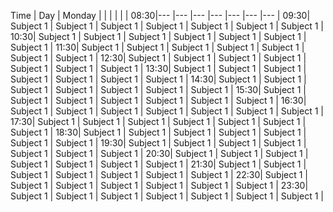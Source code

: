 Time | Day  	| Monday  	|   	|   	|   	|   	|   	|
08:30|---	|---	|---	|---	|---	|---	|---	|
09:30| Subject 1  	| Subject 1  	| Subject 1  	| Subject 1  	| Subject 1  	| Subject 1  	| Subject 1  	|
10:30| Subject 1  	| Subject 1  	| Subject 1  	| Subject 1  	| Subject 1  	| Subject 1  	| Subject 1  	|
11:30| Subject 1  	| Subject 1  	| Subject 1  	| Subject 1  	| Subject 1  	| Subject 1  	| Subject 1  	|
12:30| Subject 1  	| Subject 1  	| Subject 1  	| Subject 1  	| Subject 1  	| Subject 1  	| Subject 1  	|
13:30| Subject 1  	| Subject 1  	| Subject 1  	| Subject 1  	| Subject 1  	| Subject 1  	| Subject 1  	|
14:30| Subject 1  	| Subject 1  	| Subject 1  	| Subject 1  	| Subject 1  	| Subject 1  	| Subject 1  	|
15:30| Subject 1  	| Subject 1  	| Subject 1  	| Subject 1  	| Subject 1  	| Subject 1  	| Subject 1  	|
16:30| Subject 1  	| Subject 1  	| Subject 1  	| Subject 1  	| Subject 1  	| Subject 1  	| Subject 1  	|
17:30| Subject 1  	| Subject 1  	| Subject 1  	| Subject 1  	| Subject 1  	| Subject 1  	| Subject 1  	|
18:30| Subject 1  	| Subject 1  	| Subject 1  	| Subject 1  	| Subject 1  	| Subject 1  	| Subject 1  	|
19:30| Subject 1  	| Subject 1  	| Subject 1  	| Subject 1  	| Subject 1  	| Subject 1  	| Subject 1  	|
20:30| Subject 1  	| Subject 1  	| Subject 1  	| Subject 1  	| Subject 1  	| Subject 1  	| Subject 1  	|
21:30| Subject 1  	| Subject 1  	| Subject 1  	| Subject 1  	| Subject 1  	| Subject 1  	| Subject 1  	|
22:30| Subject 1  	| Subject 1  	| Subject 1  	| Subject 1  	| Subject 1  	| Subject 1  	| Subject 1  	|
23:30| Subject 1  	| Subject 1  	| Subject 1  	| Subject 1  	| Subject 1  	| Subject 1  	| Subject 1  	|
